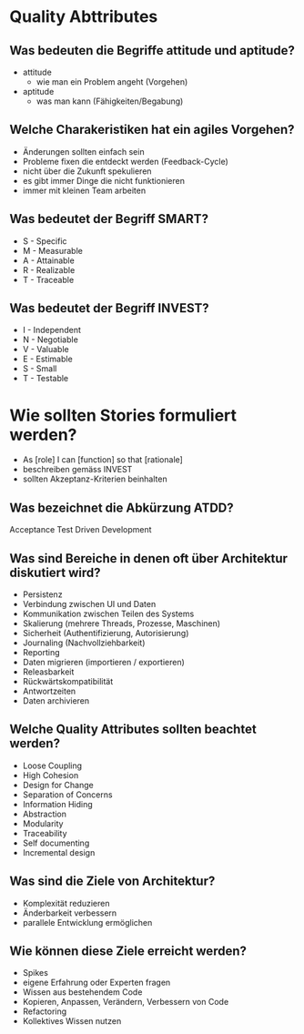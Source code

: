# Quality Abttributes

## Was bedeuten die Begriffe attitude und aptitude?
* attitude
    * wie man ein Problem angeht (Vorgehen)
* aptitude
    * was man kann (Fähigkeiten/Begabung)

## Welche Charakeristiken hat ein agiles Vorgehen?
* Änderungen sollten einfach sein
* Probleme fixen die entdeckt werden (Feedback-Cycle)
* nicht über die Zukunft spekulieren
* es gibt immer Dinge die nicht funktionieren
* immer mit kleinen Team arbeiten

## Was bedeutet der Begriff SMART?
* S - Specific
* M - Measurable
* A - Attainable
* R - Realizable
* T - Traceable

## Was bedeutet der Begriff INVEST?
* I - Independent
* N - Negotiable
* V - Valuable
* E - Estimable
* S - Small
* T - Testable

# Wie sollten Stories formuliert werden?
* As [role] I can [function] so that [rationale]
* beschreiben gemäss INVEST
* sollten Akzeptanz-Kriterien beinhalten

## Was bezeichnet die Abkürzung ATDD?
Acceptance Test Driven Development

## Was sind Bereiche in denen oft über Architektur diskutiert wird?
* Persistenz
* Verbindung zwischen UI und Daten
* Kommunikation zwischen Teilen des Systems
* Skalierung (mehrere Threads, Prozesse, Maschinen)
* Sicherheit (Authentifizierung, Autorisierung)
* Journaling (Nachvollziehbarkeit)
* Reporting
* Daten migrieren (importieren / exportieren)
* Releasbarkeit
* Rückwärtskompatibilität
* Antwortzeiten
* Daten archivieren

## Welche Quality Attributes sollten beachtet werden?
* Loose Coupling
* High Cohesion
* Design for Change
* Separation of Concerns
* Information Hiding
* Abstraction
* Modularity
* Traceability
* Self documenting
* Incremental design

## Was sind die Ziele von Architektur?
* Komplexität reduzieren
* Änderbarkeit verbessern
* parallele Entwicklung ermöglichen

## Wie können diese Ziele erreicht werden?
* Spikes
* eigene Erfahrung oder Experten fragen
* Wissen aus bestehendem Code
* Kopieren, Anpassen, Verändern, Verbessern von Code
* Refactoring
* Kollektives Wissen nutzen

